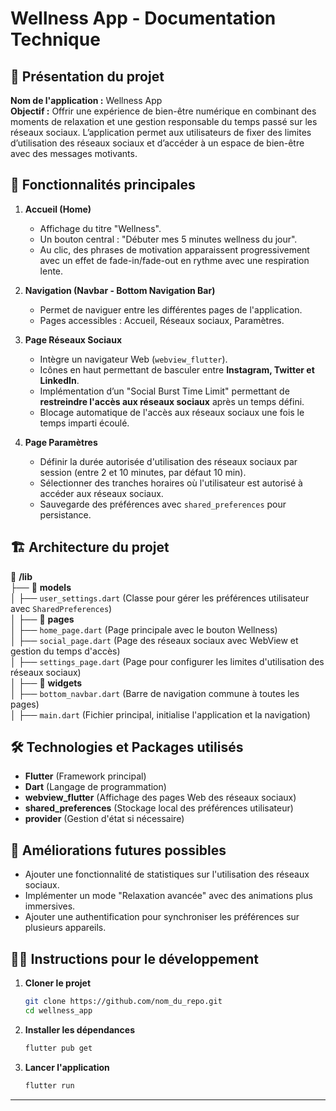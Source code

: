 # **Wellness App - Documentation Technique**

## 📌 **Présentation du projet**
**Nom de l'application :** Wellness App  
**Objectif :** Offrir une expérience de bien-être numérique en combinant des moments de relaxation et une gestion responsable du temps passé sur les réseaux sociaux. L’application permet aux utilisateurs de fixer des limites d’utilisation des réseaux sociaux et d’accéder à un espace de bien-être avec des messages motivants.

## 🎯 **Fonctionnalités principales**
1. **Accueil (Home)**
   - Affichage du titre "Wellness".
   - Un bouton central : "Débuter mes 5 minutes wellness du jour".
   - Au clic, des phrases de motivation apparaissent progressivement avec un effet de fade-in/fade-out en rythme avec une respiration lente.

2. **Navigation (Navbar - Bottom Navigation Bar)**
   - Permet de naviguer entre les différentes pages de l'application.
   - Pages accessibles : Accueil, Réseaux sociaux, Paramètres.

3. **Page Réseaux Sociaux**
   - Intègre un navigateur Web (`webview_flutter`).
   - Icônes en haut permettant de basculer entre **Instagram, Twitter et LinkedIn**.
   - Implémentation d’un "Social Burst Time Limit" permettant de **restreindre l'accès aux réseaux sociaux** après un temps défini.
   - Blocage automatique de l'accès aux réseaux sociaux une fois le temps imparti écoulé.

4. **Page Paramètres**
   - Définir la durée autorisée d'utilisation des réseaux sociaux par session (entre 2 et 10 minutes, par défaut 10 min).
   - Sélectionner des tranches horaires où l'utilisateur est autorisé à accéder aux réseaux sociaux.
   - Sauvegarde des préférences avec `shared_preferences` pour persistance.

## 🏗 **Architecture du projet**

📂 **/lib**  
├── 📂 **models**  
│   ├── `user_settings.dart` (Classe pour gérer les préférences utilisateur avec `SharedPreferences`)  
│
├── 📂 **pages**  
│   ├── `home_page.dart` (Page principale avec le bouton Wellness)  
│   ├── `social_page.dart` (Page des réseaux sociaux avec WebView et gestion du temps d'accès)  
│   ├── `settings_page.dart` (Page pour configurer les limites d'utilisation des réseaux sociaux)  
│
├── 📂 **widgets**  
│   ├── `bottom_navbar.dart` (Barre de navigation commune à toutes les pages)  
│
├── `main.dart` (Fichier principal, initialise l'application et la navigation)  

## 🛠 **Technologies et Packages utilisés**
- **Flutter** (Framework principal)
- **Dart** (Langage de programmation)
- **webview_flutter** (Affichage des pages Web des réseaux sociaux)
- **shared_preferences** (Stockage local des préférences utilisateur)
- **provider** (Gestion d'état si nécessaire)

## 📌 **Améliorations futures possibles**
- Ajouter une fonctionnalité de statistiques sur l'utilisation des réseaux sociaux.
- Implémenter un mode "Relaxation avancée" avec des animations plus immersives.
- Ajouter une authentification pour synchroniser les préférences sur plusieurs appareils.

## 👨‍💻 **Instructions pour le développement**
1. **Cloner le projet**
   ```sh
   git clone https://github.com/nom_du_repo.git
   cd wellness_app
   ```
2. **Installer les dépendances**
   ```sh
   flutter pub get
   ```
3. **Lancer l'application**
   ```sh
   flutter run
   ```

---




